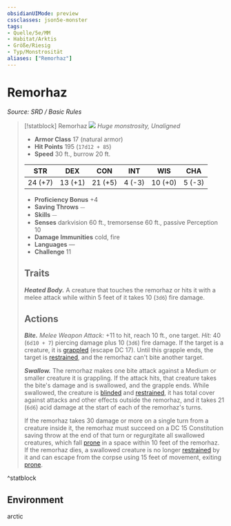 ```yaml
---
obsidianUIMode: preview
cssclasses: json5e-monster
tags:
- Quelle/5e/MM
- Habitat/Arktis
- Größe/Riesig
- Typ/Monstrosität
aliases: ["Remorhaz"]
---
```

# Remorhaz
*Source: SRD / Basic Rules*  

> [!statblock] Remorhaz
> ![](compendium/bestiary/monstrosity/token/remorhaz.png#token)
> *Huge monstrosity, Unaligned*
> 
> - **Armor Class** 17  (natural armor)
> - **Hit Points** 195 (`17d12 + 85`)
> - **Speed** 30 ft., burrow 20 ft.
> 
> |STR|DEX|CON|INT|WIS|CHA|
> |:---:|:---:|:---:|:---:|:---:|:---:|
> |24 (+7)|13 (+1)|21 (+5)| 4 (-3)|10 (+0)| 5 (-3)|
> 
> - **Proficiency Bonus** +4
> - **Saving Throws** ⏤
> - **Skills** ⏤
> - **Senses** darkvision 60 ft., tremorsense 60 ft., passive Perception 10
> - **Damage Immunities** cold, fire
> - **Languages** —
> - **Challenge** 11
> 
> ## Traits
> 
> ***Heated Body.*** A creature that touches the remorhaz or hits it with a melee attack while within 5 feet of it takes 10 (`3d6`) fire damage.
> 
> ## Actions
> 
> ***Bite.*** *Melee Weapon Attack:* +11 to hit, reach 10 ft., one target. *Hit:* 40 (`6d10 + 7`) piercing damage plus 10 (`3d6`) fire damage. If the target is a creature, it is [grappled](rules/conditions.md#grappled) (escape DC 17). Until this grapple ends, the target is [restrained](rules/conditions.md#restrained), and the remorhaz can't bite another target.
> 
> ***Swallow.*** The remorhaz makes one bite attack against a Medium or smaller creature it is grappling. If the attack hits, that creature takes the bite's damage and is swallowed, and the grapple ends. While swallowed, the creature is [blinded](rules/conditions.md#blinded) and [restrained](rules/conditions.md#restrained), it has total cover against attacks and other effects outside the remorhaz, and it takes 21 (`6d6`) acid damage at the start of each of the remorhaz's turns.
> 
> If the remorhaz takes 30 damage or more on a single turn from a creature inside it, the remorhaz must succeed on a DC 15 Constitution saving throw at the end of that turn or regurgitate all swallowed creatures, which fall [prone](rules/conditions.md#prone) in a space within 10 feet of the remorhaz. If the remorhaz dies, a swallowed creature is no longer [restrained](rules/conditions.md#restrained) by it and can escape from the corpse using 15 feet of movement, exiting [prone](rules/conditions.md#prone).
^statblock

## Environment

arctic